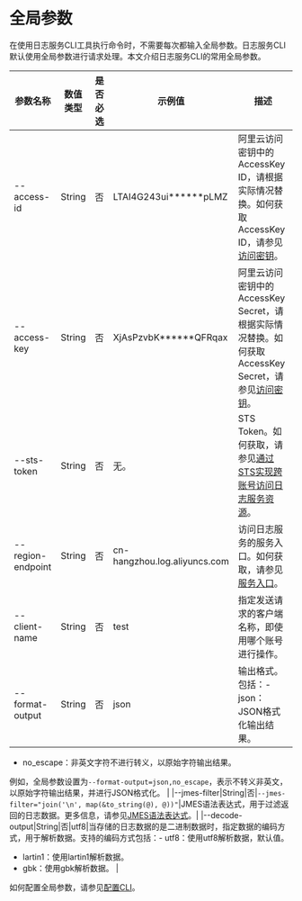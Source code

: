 # 全局参数

在使用日志服务CLI工具执行命令时，不需要每次都输入全局参数。日志服务CLI默认使用全局参数进行请求处理。本文介绍日志服务CLI的常用全局参数。

|参数名称|数值类型|是否必选|示例值|描述|
|----|----|----|---|--|
|--access-id|String|否|LTAI4G243ui\*\*\*\*\*\*pLMZ|阿里云访问密钥中的AccessKey ID，请根据实际情况替换。如何获取AccessKey ID，请参见[访问密钥](/cn.zh-CN/开发指南/API参考/访问密钥.md)。|
|--access-key|String|否|XjAsPzvbK\*\*\*\*\*\*QFRqax|阿里云访问密钥中的AccessKey Secret，请根据实际情况替换。如何获取AccessKey Secret，请参见[访问密钥](/cn.zh-CN/开发指南/API参考/访问密钥.md)。|
|--sts-token|String|否|无。|STS Token。如何获取，请参见[通过STS实现跨账号访问日志服务资源](/cn.zh-CN/开发指南/API参考/鉴权规则/通过STS实现跨账号访问日志服务资源.md)。|
|--region-endpoint|String|否|cn-hangzhou.log.aliyuncs.com|访问日志服务的服务入口。如何获取，请参见[服务入口](/cn.zh-CN/开发指南/API参考/服务入口.md)。|
|--client-name|String|否|test|指定发送请求的客户端名称，即使用哪个账号进行操作。|
|--format-output|String|否|json|输出格式。包括：-   json：JSON格式化输出结果。
-   no\_escape：非英文字符不进行转义，以原始字符输出结果。

例如，全局参数设置为`--format-output=json,no_escape`，表示不转义非英文，以原始字符输出结果，并进行JSON格式化。 |
|--jmes-filter|String|否|`--jmes-filter="join('\n', map(&to_string(@), @))"`|JMES语法表达式，用于过滤返回的日志数据。更多信息，请参见[JMES语法表达式](https://github.com/aliyun/aliyun-log-cli/blob/master/README.md#filter-output)。|
|--decode-output|String|否|utf8|当存储的日志数据的是二进制数据时，指定数据的编码方式，用于解析数据。支持的编码方式包括：-   utf8：使用utf8解析数据，默认值。
-   lartin1：使用lartin1解析数据。
-   gbk：使用gbk解析数据。 |

如何配置全局参数，请参见[配置CLI](/cn.zh-CN/开发指南/CLI参考/配置CLI.md)。

